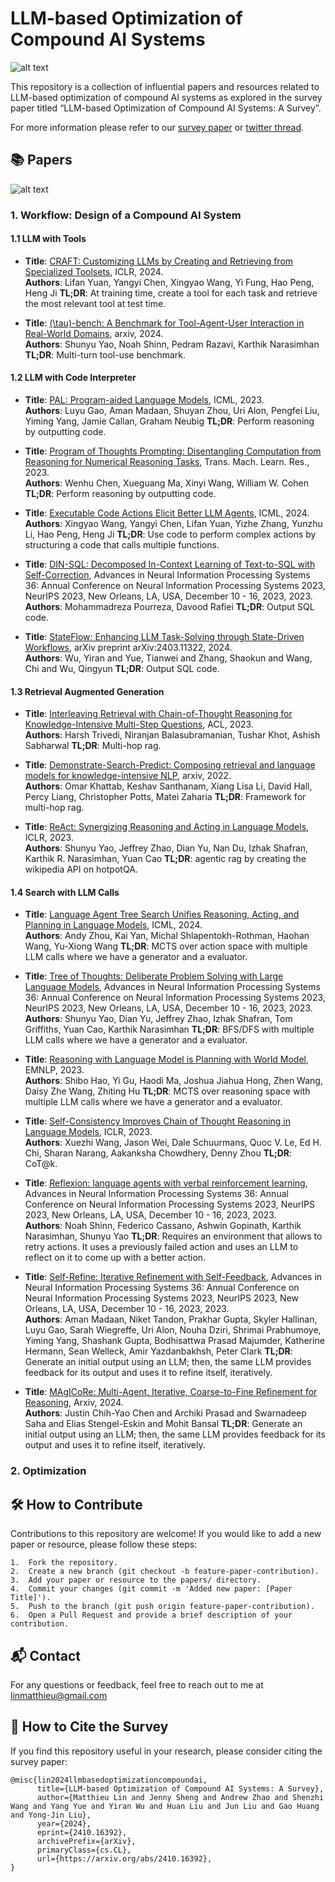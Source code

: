 # LLM-based Optimization of Compound AI Systems


![alt text](src/image.png)


This repository is a collection of influential papers and resources related to LLM-based optimization of compound AI systems as explored in the survey paper titled “LLM-based Optimization of Compound AI Systems: A Survey”.

For more information please refer to our [survey paper](https://arxiv.org/abs/2410.16392) or [twitter thread](https://x.com/capybara_ai/status/1848895997600272566).

## 📚 Papers

![alt text](src/workflow.png)

### 1. Workflow: Design of a Compound AI System


#### 1.1 LLM with Tools

- **Title**: [CRAFT: Customizing LLMs by Creating and Retrieving from Specialized Toolsets](https://openreview.net/forum?id=G0vdDSt9XM), ICLR, 2024.  
**Authors**: Lifan Yuan, Yangyi Chen, Xingyao Wang, Yi Fung, Hao Peng, Heng Ji
**TL;DR**: At training time, create a tool for each task and retrieve the most relevant tool at test time. 

- **Title**: [\(\tau\)-bench: A Benchmark for Tool-Agent-User Interaction in Real-World Domains](https://doi.org/10.48550/arXiv.2406.12045), arxiv, 2024.  
**Authors**: Shunyu Yao, Noah Shinn, Pedram Razavi, Karthik Narasimhan
**TL;DR**: Multi-turn tool-use benchmark. 

#### 1.2 LLM with Code Interpreter

- **Title**: [PAL: Program-aided Language Models](https://proceedings.mlr.press/v202/gao23f.html), ICML, 2023.  
**Authors**: Luyu Gao, Aman Madaan, Shuyan Zhou, Uri Alon, Pengfei Liu, Yiming Yang, Jamie Callan, Graham Neubig
**TL;DR**: Perform reasoning by outputting code. 

- **Title**: [Program of Thoughts Prompting: Disentangling Computation from Reasoning for Numerical Reasoning Tasks](https://openreview.net/forum?id=YfZ4ZPt8zd), Trans. Mach. Learn. Res., 2023.  
**Authors**: Wenhu Chen, Xueguang Ma, Xinyi Wang, William W. Cohen
**TL;DR**: Perform reasoning by outputting code. 

- **Title**: [Executable Code Actions Elicit Better LLM Agents](https://openreview.net/forum?id=jJ9BoXAfFa), ICML, 2024.  
**Authors**: Xingyao Wang, Yangyi Chen, Lifan Yuan, Yizhe Zhang, Yunzhu Li, Hao Peng, Heng Ji
**TL;DR**: Use code to perform complex actions by structuring a code that calls multiple functions. 


- **Title**: [DIN-SQL: Decomposed In-Context Learning of Text-to-SQL with Self-Correction](http://papers.nips.cc/paper\_files/paper/2023/hash/72223cc66f63ca1aa59edaec1b3670e6-Abstract-Conference.html), Advances in Neural Information Processing Systems 36: Annual Conference
on Neural Information Processing Systems 2023, NeurIPS 2023, New Orleans,
LA, USA, December 10 - 16, 2023, 2023.  
**Authors**: Mohammadreza Pourreza, Davood Rafiei
**TL;DR**: Output SQL code.  


- **Title**: [StateFlow: Enhancing LLM Task-Solving through State-Driven Workflows](#), arXiv preprint arXiv:2403.11322, 2024.  
**Authors**: Wu, Yiran and Yue, Tianwei and Zhang, Shaokun and Wang, Chi and Wu, Qingyun
**TL;DR**: Output SQL code.  

#### 1.3 Retrieval Augmented Generation

- **Title**: [Interleaving Retrieval with Chain-of-Thought Reasoning for Knowledge-Intensive Multi-Step Questions](https://doi.org/10.18653/v1/2023.acl-long.557), ACL, 2023.  
**Authors**: Harsh Trivedi, Niranjan Balasubramanian, Tushar Khot, Ashish Sabharwal
**TL;DR**: Multi-hop rag. 

- **Title**: [Demonstrate-Search-Predict: Composing retrieval and language models for knowledge-intensive NLP](https://doi.org/10.48550/arXiv.2212.14024), arxiv, 2022.  
**Authors**: Omar Khattab, Keshav Santhanam, Xiang Lisa Li, David Hall, Percy Liang, Christopher Potts, Matei Zaharia
**TL;DR**: Framework for multi-hop rag.

- **Title**: [ReAct: Synergizing Reasoning and Acting in Language Models](https://openreview.net/forum?id=WE\_vluYUL-X), ICLR, 2023.  
**Authors**: Shunyu Yao, Jeffrey Zhao, Dian Yu, Nan Du, Izhak Shafran, Karthik R. Narasimhan, Yuan Cao
**TL;DR**: agentic rag by creating the wikipedia API on hotpotQA. 

#### 1.4 Search with LLM Calls

- **Title**: [Language Agent Tree Search Unifies Reasoning, Acting, and Planning in Language Models](https://openreview.net/forum?id=njwv9BsGHF), ICML, 2024.  
**Authors**: Andy Zhou, Kai Yan, Michal Shlapentokh-Rothman, Haohan Wang, Yu-Xiong Wang
**TL;DR**: MCTS over action space with multiple LLM calls where we have a generator and a evaluator.

- **Title**: [Tree of Thoughts: Deliberate Problem Solving with Large Language Models](http://papers.nips.cc/paper\_files/paper/2023/hash/271db9922b8d1f4dd7aaef84ed5ac703-Abstract-Conference.html), Advances in Neural Information Processing Systems 36: Annual Conference
on Neural Information Processing Systems 2023, NeurIPS 2023, New Orleans,
LA, USA, December 10 - 16, 2023, 2023.  
**Authors**: Shunyu Yao, Dian Yu, Jeffrey Zhao, Izhak Shafran, Tom Griffiths, Yuan Cao, Karthik Narasimhan
**TL;DR**: BFS/DFS with multiple LLM calls where we have a generator and a evaluator.

- **Title**: [Reasoning with Language Model is Planning with World Model](https://doi.org/10.18653/v1/2023.emnlp-main.507), EMNLP, 2023.  
**Authors**: Shibo Hao, Yi Gu, Haodi Ma, Joshua Jiahua Hong, Zhen Wang, Daisy Zhe Wang, Zhiting Hu
**TL;DR**: MCTS over reasoning space with multiple LLM calls where we have a generator and a evaluator.

- **Title**: [Self-Consistency Improves Chain of Thought Reasoning in Language Models](https://openreview.net/forum?id=1PL1NIMMrw), ICLR, 2023.  
**Authors**: Xuezhi Wang, Jason Wei, Dale Schuurmans, Quoc V. Le, Ed H. Chi, Sharan Narang, Aakanksha Chowdhery, Denny Zhou
**TL;DR**: CoT@k.

- **Title**: [Reflexion: language agents with verbal reinforcement learning](http://papers.nips.cc/paper\_files/paper/2023/hash/1b44b878bb782e6954cd888628510e90-Abstract-Conference.html), Advances in Neural Information Processing Systems 36: Annual Conference
on Neural Information Processing Systems 2023, NeurIPS 2023, New Orleans,
LA, USA, December 10 - 16, 2023, 2023.  
**Authors**: Noah Shinn, Federico Cassano, Ashwin Gopinath, Karthik Narasimhan, Shunyu Yao
**TL;DR**: Requires an environment that allows to retry actions. It uses a previously failed action and uses an LLM to reflect on it to come up with a better action.

- **Title**: [Self-Refine: Iterative Refinement with Self-Feedback](http://papers.nips.cc/paper\_files/paper/2023/hash/91edff07232fb1b55a505a9e9f6c0ff3-Abstract-Conference.html), Advances in Neural Information Processing Systems 36: Annual Conference
on Neural Information Processing Systems 2023, NeurIPS 2023, New Orleans,
LA, USA, December 10 - 16, 2023, 2023.  
**Authors**: Aman Madaan, Niket Tandon, Prakhar Gupta, Skyler Hallinan, Luyu Gao, Sarah Wiegreffe, Uri Alon, Nouha Dziri, Shrimai Prabhumoye, Yiming Yang, Shashank Gupta, Bodhisattwa Prasad Majumder, Katherine Hermann, Sean Welleck, Amir Yazdanbakhsh, Peter Clark
**TL;DR**: Generate an initial output using an LLM; then, the same LLM provides feedback for its output and uses it to refine itself, iteratively.

- **Title**: [MAgICoRe: Multi-Agent, Iterative, Coarse-to-Fine Refinement for Reasoning](https://arxiv.org/abs/2409.12147), Arxiv, 2024.  
**Authors**: Justin Chih-Yao Chen and Archiki Prasad and Swarnadeep Saha and Elias Stengel-Eskin and Mohit Bansal
**TL;DR**: Generate an initial output using an LLM; then, the same LLM provides feedback for its output and uses it to refine itself, iteratively.

### 2. Optimization


## 🛠️ How to Contribute

Contributions to this repository are welcome! If you would like to add a new paper or resource, please follow these steps:

	1.	Fork the repository.
	2.	Create a new branch (git checkout -b feature-paper-contribution).
	3.	Add your paper or resource to the papers/ directory.
	4.	Commit your changes (git commit -m 'Added new paper: [Paper Title]').
	5.	Push to the branch (git push origin feature-paper-contribution).
	6.	Open a Pull Request and provide a brief description of your contribution.


## 📬 Contact

For any questions or feedback, feel free to reach out to me at linmatthieu@gmail.com

## 📝 How to Cite the Survey

If you find this repository useful in your research, please consider citing the survey paper:
```
@misc{lin2024llmbasedoptimizationcompoundai,
      title={LLM-based Optimization of Compound AI Systems: A Survey}, 
      author={Matthieu Lin and Jenny Sheng and Andrew Zhao and Shenzhi Wang and Yang Yue and Yiran Wu and Huan Liu and Jun Liu and Gao Huang and Yong-Jin Liu},
      year={2024},
      eprint={2410.16392},
      archivePrefix={arXiv},
      primaryClass={cs.CL},
      url={https://arxiv.org/abs/2410.16392}, 
}
```

